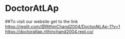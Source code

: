 # DoctorAtLAp
##To visit our website  get to the link
https://replit.com/@RithinChand2004/DoctorAtLAp-1?v=1
https://doctoratlap.rithinchand2004.repl.co/
